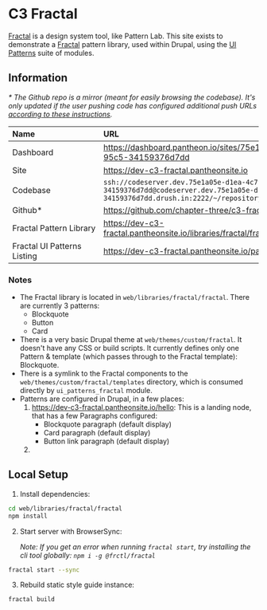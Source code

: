# C3 Fractal

[Fractal](https://fractal.build) is a design system tool, like Pattern Lab. This site exists to demonstrate a [Fractal](https://fractal.build) pattern library, used within Drupal, using the [UI Patterns](https://drupal.org/project/ui_patterns) suite of modules.

## Information


_* The Github repo is a mirror (meant for easily browsing the codebase). It's only updated if the user pushing code has configured additional push URLs [according to these instructions](https://github.com/chapter-three/wiki/blob/master/Chapter%20Three/Developers/GIT.md#push-to-multiple-remotes-by-default)._

| Name | URL  |
| :--- | :--- |
| Dashboard | https://dashboard.pantheon.io/sites/75e1a05e-d1ea-4c7f-95c5-34159376d7dd |
| Site | https://dev-c3-fractal.pantheonsite.io |
| Codebase | `ssh://codeserver.dev.75e1a05e-d1ea-4c7f-95c5-34159376d7dd@codeserver.dev.75e1a05e-d1ea-4c7f-95c5-34159376d7dd.drush.in:2222/~/repository.git` |
| Github* | https://github.com/chapter-three/c3-fractal |
| <nobr>Fractal Pattern Library<nobr> | https://dev-c3-fractal.pantheonsite.io/libraries/fractal/fractal/build/index.html |
| Fractal UI Patterns Listing | https://dev-c3-fractal.pantheonsite.io/patterns

### Notes

- The Fractal library is located in `web/libraries/fractal/fractal`. There are currently 3 patterns:
  - Blockquote
  - Button
  - Card
- There is a very basic Drupal theme at `web/themes/custom/fractal`. It doesn't have any CSS or build scripts. It currently defines only one Pattern & template (which passes through to the Fractal template): Blockquote.
- There is a symlink to the Fractal components to the `web/themes/custom/fractal/templates` directory, which is consumed directly by `ui_patterns_fractal` module.
- Patterns are configured in Drupal, in a few places:
  1. https://dev-c3-fractal.pantheonsite.io/hello: This is a landing node, that has a few Paragraphs configured:
      - Blockquote paragraph (default display)
      - Card paragraph (default display)
      - Button link paragraph (default display)
  2.


## Local Setup

1. Install dependencies:

```sh
cd web/libraries/fractal/fractal
npm install
```

2. Start server with BrowserSync:

    _Note:  If you get an error when running `fractal start`, try installing the cli tool globally: `npm i -g @frctl/fractal`_

```sh
fractal start --sync
```

3. Rebuild static style guide instance:

  ```sh
fractal build
```
